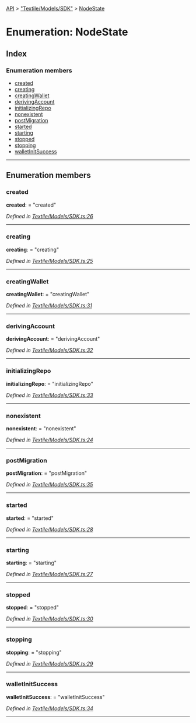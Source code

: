 [API](../README.md) > ["Textile/Models/SDK"](../modules/_textile_models_sdk_.md) > [NodeState](../enums/_textile_models_sdk_.nodestate.md)

# Enumeration: NodeState

## Index

### Enumeration members

* [created](_textile_models_sdk_.nodestate.md#created)
* [creating](_textile_models_sdk_.nodestate.md#creating)
* [creatingWallet](_textile_models_sdk_.nodestate.md#creatingwallet)
* [derivingAccount](_textile_models_sdk_.nodestate.md#derivingaccount)
* [initializingRepo](_textile_models_sdk_.nodestate.md#initializingrepo)
* [nonexistent](_textile_models_sdk_.nodestate.md#nonexistent)
* [postMigration](_textile_models_sdk_.nodestate.md#postmigration)
* [started](_textile_models_sdk_.nodestate.md#started)
* [starting](_textile_models_sdk_.nodestate.md#starting)
* [stopped](_textile_models_sdk_.nodestate.md#stopped)
* [stopping](_textile_models_sdk_.nodestate.md#stopping)
* [walletInitSuccess](_textile_models_sdk_.nodestate.md#walletinitsuccess)

---

## Enumeration members

<a id="created"></a>

###  created

**created**:  = "created"

*Defined in [Textile/Models/SDK.ts:26](https://github.com/textileio/react-native-sdk/blob/912c704/lib/Textile/Models/SDK.ts#L26)*

___
<a id="creating"></a>

###  creating

**creating**:  = "creating"

*Defined in [Textile/Models/SDK.ts:25](https://github.com/textileio/react-native-sdk/blob/912c704/lib/Textile/Models/SDK.ts#L25)*

___
<a id="creatingwallet"></a>

###  creatingWallet

**creatingWallet**:  = "creatingWallet"

*Defined in [Textile/Models/SDK.ts:31](https://github.com/textileio/react-native-sdk/blob/912c704/lib/Textile/Models/SDK.ts#L31)*

___
<a id="derivingaccount"></a>

###  derivingAccount

**derivingAccount**:  = "derivingAccount"

*Defined in [Textile/Models/SDK.ts:32](https://github.com/textileio/react-native-sdk/blob/912c704/lib/Textile/Models/SDK.ts#L32)*

___
<a id="initializingrepo"></a>

###  initializingRepo

**initializingRepo**:  = "initializingRepo"

*Defined in [Textile/Models/SDK.ts:33](https://github.com/textileio/react-native-sdk/blob/912c704/lib/Textile/Models/SDK.ts#L33)*

___
<a id="nonexistent"></a>

###  nonexistent

**nonexistent**:  = "nonexistent"

*Defined in [Textile/Models/SDK.ts:24](https://github.com/textileio/react-native-sdk/blob/912c704/lib/Textile/Models/SDK.ts#L24)*

___
<a id="postmigration"></a>

###  postMigration

**postMigration**:  = "postMigration"

*Defined in [Textile/Models/SDK.ts:35](https://github.com/textileio/react-native-sdk/blob/912c704/lib/Textile/Models/SDK.ts#L35)*

___
<a id="started"></a>

###  started

**started**:  = "started"

*Defined in [Textile/Models/SDK.ts:28](https://github.com/textileio/react-native-sdk/blob/912c704/lib/Textile/Models/SDK.ts#L28)*

___
<a id="starting"></a>

###  starting

**starting**:  = "starting"

*Defined in [Textile/Models/SDK.ts:27](https://github.com/textileio/react-native-sdk/blob/912c704/lib/Textile/Models/SDK.ts#L27)*

___
<a id="stopped"></a>

###  stopped

**stopped**:  = "stopped"

*Defined in [Textile/Models/SDK.ts:30](https://github.com/textileio/react-native-sdk/blob/912c704/lib/Textile/Models/SDK.ts#L30)*

___
<a id="stopping"></a>

###  stopping

**stopping**:  = "stopping"

*Defined in [Textile/Models/SDK.ts:29](https://github.com/textileio/react-native-sdk/blob/912c704/lib/Textile/Models/SDK.ts#L29)*

___
<a id="walletinitsuccess"></a>

###  walletInitSuccess

**walletInitSuccess**:  = "walletInitSuccess"

*Defined in [Textile/Models/SDK.ts:34](https://github.com/textileio/react-native-sdk/blob/912c704/lib/Textile/Models/SDK.ts#L34)*

___

